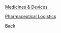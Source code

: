 [Medicines & Devices](https://github.com/hmislk/hmis/wiki/Medicines-&-Devices)

[Pharmaceutical Logistics](https://github.com/hmislk/hmis/wiki/Pharmaceutical-Logistics)







[Back](https://github.com/hmislk/hmis/wiki)